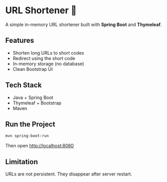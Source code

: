 # URL Shortener 🔗

A simple in-memory URL shortener built with **Spring Boot** and **Thymeleaf**.

## Features
- Shorten long URLs to short codes
- Redirect using the short code
- In-memory storage (no database)
- Clean Bootstrap UI

## Tech Stack
- Java + Spring Boot
- Thymeleaf + Bootstrap
- Maven

## Run the Project
```bash
mvn spring-boot:run
```
Then open [http://localhost:8080](http://localhost:8080)

## Limitation
URLs are not persistent. They disappear after server restart.
